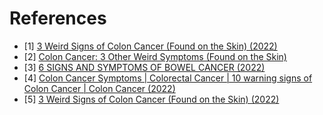 # References
- [1] [3 Weird Signs of Colon Cancer (Found on the Skin) (2022)](https://www.youtube.com/watch?v=xCdm6UsktaA)
- [2] [Colon Cancer: 3 Other Weird Symptoms (Found on the Skin)](https://www.youtube.com/watch?v=rPEGwJcxwlM)
- [3] [6 SIGNS AND SYMPTOMS OF BOWEL CANCER (2022)](https://www.youtube.com/watch?v=hggFkY6GD_A)
- [4] [Colon Cancer Symptoms | Colorectal Cancer | 10 warning signs of Colon Cancer | Colon Cancer (2022)](https://www.youtube.com/watch?v=ULsSgZ4sQ0g)
- [5] [3 Weird Signs of Colon Cancer (Found on the Skin) (2022)](https://www.youtube.com/watch?v=xCdm6UsktaA)